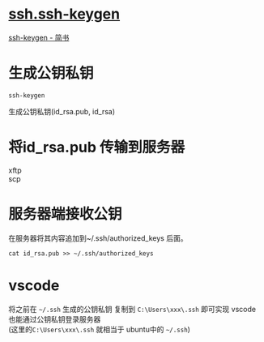 # [ssh.ssh-keygen](readme.md)      
<a href="https://www.jianshu.com/p/dd053c18e5ee" target="_blank">ssh-keygen - 简书</a>        
    
# 生成公钥私钥      
```      
ssh-keygen      
```      
生成公钥私钥(id_rsa.pub, id_rsa)      
    
# 将id_rsa.pub 传输到服务器      
xftp    
scp    
    
# 服务器端接收公钥    
在服务器将其内容追加到~/.ssh/authorized_keys 后面。      
```      
cat id_rsa.pub >> ~/.ssh/authorized_keys      
```      
    
# vscode       
将之前在 `~/.ssh` 生成的公钥私钥 复制到 `C:\Users\xxx\.ssh` 即可实现 vscode 也能通过公钥私钥登录服务器      
(这里的`C:\Users\xxx\.ssh` 就相当于 ubuntu中的 `~/.ssh`)      
    
